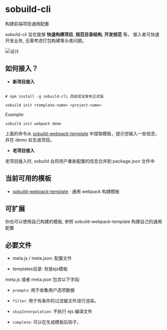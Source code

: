 # sobuild-cli

构建前端项目通用配置

sobuild-cli 旨在能够 **快速构建项目**, **规范目录结构**, **开发规范** 等。 接入者可快速开发业务, 无需考虑打包构建等头疼问题。


![设计](https://p3.ssl.qhimg.com/t0132bd7c6d008a753f.png)

## 如何接入？

-   **新项目接入**

```shell

# npm install -g sobuild-cli 目前还没发布正式版

sobuild init <template-name> <project-name>
```

Example:

```shell
sobuild init webpack demo
```

上面的命令从 [sobuild-webpack-template](https://github.com/liuzhaoxu1996/sobuild-webpack-template) 中提取模板，提示您输入一些信息，并在 demo 处生成项目。

-   **老项目接入**

老项目接入时, sobuild 会将用户重新配置的信息合并到 package.json 文件中

## 当前可用的模板

-   [sobuild-webpack-template](https://github.com/liuzhaoxu1996/sobuild-webpack-template) : 通用 webpack 构建模板

## 可扩展

你也可以使用自己构建的模板, 参照 sobuild-webpack-template 构建自己的通用配置

## 必要文件

- meta.js / meta.json: 配置文件

- templates目录: 存放ejs模板

 meta.js 或者 meta.json 包含以下字段:

-   `prompts`: 用于收集用户选项数据

-   `filter`: 用于有条件的过滤器文件进行渲染。

-   `skipInterpolation`: 不执行 ejs 编译文件

-   `complete`: 可以在生成模板后钩子。
